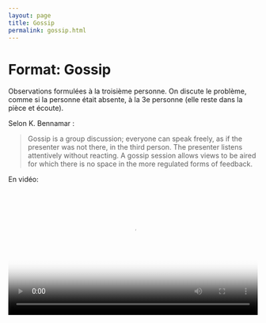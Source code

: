 ```yaml
---
layout: page
title: Gossip
permalink: gossip.html
---
```


# Format: Gossip

Observations formulées à la troisième personne. On discute le problème, comme si la personne était absente, à la 3e personne (elle reste dans la pièce et écoute).

Selon K. Bennamar :

> Gossip is a group discussion; everyone can speak freely, as if the presenter was not there, in the third person. The presenter listens attentively without reacting. A gossip session allows views to be aired for which there is no space in the more regulated forms of feedback.

En vidéo:

<video width="100%" height="auto" controls controlsList="nodownload" poster="video/gossip.jpg">
  <source src="video/gossip.mp4" type="video/mp4">
</video>
